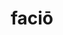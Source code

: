 ---
title: faciō
meaning: to make, do
ch: two
pos: verb
inf: facere
secondppstem: fac
infend: ere
conjugation: third
derivatives: manufacture, effect, confection
allmeanings: yes
inactive: yes
---
